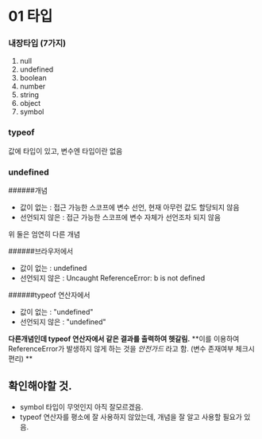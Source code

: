 # 01 타입

### 내장타입 (7가지)
1. null
2. undefined
3. boolean
4. number
5. string 
6. object
7. symbol

### typeof

값에 타입이 있고, 변수엔 타입이란 없음

### undefined

######개념
* 값이 없는 : 접근 가능한 스코프에 변수 선언, 현재 아무런 값도 할당되지 않음
* 선언되지 않은 : 접근 가능한 스코프에 변수 자체가 선언조차 되지 않음

위 둘은 엄연히 다른 개념

######브라우저에서
* 값이 없는 : undefined
* 선언되지 않은 : Uncaught ReferenceError: b is not defined

######typeof 연산자에서
* 값이 없는 : "undefined"
* 선언되지 않은 : "undefined"

**다른개념인데 typeof 연산자에서 같은 결과를 출력하여 헷갈림.**
**이를 이용하여 ReferenceError가 발생하지 않게 하는 것을 _안전가드_ 라고 함. (변수 존재여부 체크시 편리) **

## 확인해야할 것.
* symbol 타입이 무엇인지 아직 잘모르겠음.
* typeof 연산자를 평소에 잘 사용하지 않았는데, 개념을 잘 알고 사용할 필요가 있음.

